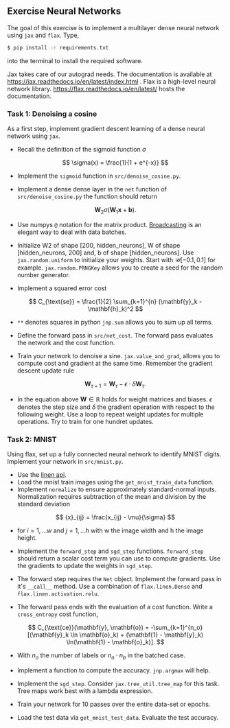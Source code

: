 ## Exercise Neural Networks

The goal of this exercise is to implement a multilayer dense neural network using `jax` and `flax`.
Type,

```bash
$ pip install -r requirements.txt
```

into the terminal to install the required software.

Jax takes care of our autograd needs. The documentation is available at https://jax.readthedocs.io/en/latest/index.html . Flax is a high-level neural network library. https://flax.readthedocs.io/en/latest/ hosts the documentation.

### Task 1: Denoising a cosine

As a first step, implement gradient descent learning of a dense neural network using `jax`. 

- Recall the definition of the sigmoid function $\sigma$

$$ \sigma(x) = \frac{1}{1 + e^{-x}} $$


- Implement the `sigmoid` function in `src/denoise_cosine.py`.


- Implement a dense dense layer in the `net` function of `src/denoise_cosine.py` the function should return

$$ \mathbf{W}_2 \sigma(\mathbf{W}_1 \mathbf{x} + \mathbf{b}). $$

- Use numpys `@` notation for the matrix product. [Broadcasting](https://numpy.org/doc/stable/user/basics.broadcasting.html) is an elegant way to deal with data batches.

- Initialize W2 of shape [200, hidden_neurons], W of shape [hidden_neurons, 200] and, b of shape [hidden_neurons]. Use `jax.random.uniform` to initialize your weights. Start with $\mathcal{U}[-0.1, 0.1]$ for example. `jax.random.PRNGKey` allows you to create a seed for the random number generator.

- Implement a squared error cost

$$  C_{\text{se}} = \frac{1}{2} \sum_{k=1}^{n} (\mathbf{y}_k - \mathbf{h}_k)^2 $$

- `**` denotes squares in python `jnp.sum` allows you to sum up all terms.

- Define the forward pass in `src/net_cost`. The forward pass evaluates the network and the cost function.

- Train your network to denoise a sine. `jax.value_and_grad`, allows you to compute cost and gradient at the same time. Remember the gradient descent update rule

$$ \mathbf{W}_{\tau + 1} = \mathbf{W}_\tau - \epsilon \cdot \delta\mathbf{W}_{\tau} . $$ 

- In the equation above $\mathbf{W} \in \mathbb{R}$ holds for weight matrices and biases. $\epsilon$ denotes the step size and $\delta$ the gradient operation with respect to the following weight.  Use a loop to repeat weight updates for multiple operations. Try to train for one hundret updates.



### Task 2: MNIST
Using flax, set up a fully connected neural network to identify MNIST digits.
Implement your network in `src/mnist.py`.
- Use the [linen api](https://flax.readthedocs.io/en/latest/api_reference/flax.linen.html).
- Load the mnist train images using the `get_mnist_train_data` function.
- Implement `normalize` to ensure approximately standard-normal inputs. Normalization requires subtraction of the mean and division by the standard deviation

$$ {x}_{ij} = \frac{x_{ij} - \mu}{\sigma} $$

- for $i = 1, \dots w$ and $j = 1, \dots h$ with w the image width and h the image height.

- Implement the `forward_step` and `sgd_step` functions. `forward_step` should return a scalar cost term you can use to compute gradients. Use the gradients to update the weights in `sgd_step`.

- The forward step requires the `Net` object. Implement the forward pass in it's `__call__` method. Use a combination of `flax.linen.Dense` and `flax.linen.activation.relu`.

- The forward pass ends with the evaluation of a cost function.
Write a `cross_entropy` cost function,

$$       C_{\text{ce}}(\mathbf{y}, \mathbf{o}) = -\sum_{k=1}^{n_o} [(\mathbf{y}_k  \ln \mathbf{o}_k) + (\mathbf{1} - \mathbf{y}_k) \ln(\mathbf{1} - \mathbf{o}_k)]. $$

- With $n_o$ the number of labels or $n_o \cdot n_b$ in the batched case.


- Implement a function to compute the accuracy. `jnp.argmax` will help.

- Implement the `sgd_step`. Consider `jax.tree_util.tree_map` for this task. Tree maps work best with a lambda expression.

- Train your network for 10 passes over the entire data-set or epochs.

- Load the test data via `get_mnist_test_data`. Evaluate the test accuracy.

